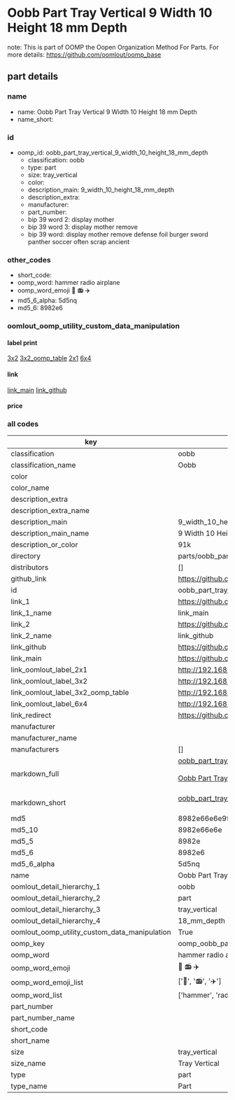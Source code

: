 # Oobb Part Tray Vertical 9 Width 10 Height 18 mm Depth  

note: This is part of OOMP the Oopen Organization Method For Parts. For more details: https://github.com/oomlout/oomp_base

##  part details
  







### name
* name: Oobb Part Tray Vertical 9 Width 10 Height 18 mm Depth
* name_short: 
### id
* oomp_id: oobb_part_tray_vertical_9_width_10_height_18_mm_depth
  * classification: oobb
  * type: part
  * size: tray_vertical
  * color: 
  * description_main: 9_width_10_height_18_mm_depth
  * description_extra: 
  * manufacturer: 
  * part_number: 
  * bip 39 word 2: display mother
  * bip 39 word 3: display mother remove
  * bip 39 word: display mother remove defense foil burger sword panther soccer often scrap ancient

### other_codes
* short_code: 
* oomp_word: hammer radio airplane
* oomp_word_emoji :hammer: :radio: :airplane:
* md5_6_alpha: 5d5nq
* md5_6: 8982e6






### oomlout_oomp_utility_custom_data_manipulation
#### label print
[3x2](http://192.168.1.245:1112/?label=oomp%205d5nq)
[3x2_oomp_table](http://192.168.1.108:1112/?label=oomp%205d5nq)
[2x1](http://192.168.1.242:1112/?label=oomp%205d5nq)
[6x4](http://192.168.1.55:1112/?label=oomp%205d5nq)    

#### link

[link_main](https://github.com/oomlout/oomlout_oomp_version_1_messy/tree/main/parts/oobb_part_tray_vertical_9_width_10_height_18_mm_depth) [link_github](https://github.com/oomlout/oomlout_oomp_version_1_messy/tree/main/parts/oobb_part_tray_vertical_9_width_10_height_18_mm_depth)                             

#### price







### all codes 
| key | value |  
| --- | --- |  
| classification | oobb |  
| classification_name | Oobb |  
| color |  |  
| color_name |  |  
| description_extra |  |  
| description_extra_name |  |  
| description_main | 9_width_10_height_18_mm_depth |  
| description_main_name | 9 Width 10 Height 18 mm Depth |  
| description_or_color | 91k |  
| directory | parts/oobb_part_tray_vertical_9_width_10_height_18_mm_depth |  
| distributors | [] |  
| github_link | https://github.com/oomlout/oomlout_oomp_part_src/tree/main/parts/oobb_part_tray_vertical_9_width_10_height_18_mm_depth |  
| id | oobb_part_tray_vertical_9_width_10_height_18_mm_depth |  
| link_1 | https://github.com/oomlout/oomlout_oomp_version_1_messy/tree/main/parts/oobb_part_tray_vertical_9_width_10_height_18_mm_depth |  
| link_1_name | link_main |  
| link_2 | https://github.com/oomlout/oomlout_oomp_version_1_messy/tree/main/parts/oobb_part_tray_vertical_9_width_10_height_18_mm_depth |  
| link_2_name | link_github |  
| link_github | https://github.com/oomlout/oomlout_oomp_version_1_messy/tree/main/parts/oobb_part_tray_vertical_9_width_10_height_18_mm_depth |  
| link_main | https://github.com/oomlout/oomlout_oomp_version_1_messy/tree/main/parts/oobb_part_tray_vertical_9_width_10_height_18_mm_depth |  
| link_oomlout_label_2x1 | http://192.168.1.242:1112/?label=oomp%205d5nq |  
| link_oomlout_label_3x2 | http://192.168.1.245:1112/?label=oomp%205d5nq |  
| link_oomlout_label_3x2_oomp_table | http://192.168.1.108:1112/?label=oomp%205d5nq |  
| link_oomlout_label_6x4 | http://192.168.1.55:1112/?label=oomp%205d5nq |  
| link_redirect | https://github.com/oomlout/oomlout_oomp_version_1_messy/tree/main/parts/oobb_part_tray_vertical_9_width_10_height_18_mm_depth |  
| manufacturer |  |  
| manufacturer_name |  |  
| manufacturers | [] |  
| markdown_full | [oobb_part_tray_vertical_9_width_10_height_18_mm_depth](none)<br>[](none)<br>[Oobb Part Tray Vertical 9 Width 10 Height 18 Mm Depth](none)<br><br> |  
| markdown_short | [oobb_part_tray_vertical_9_width_10_height_18_mm_depth](none)<br><br> |  
| md5 | 8982e66e6e9fdb887aad33976be409fc |  
| md5_10 | 8982e66e6e |  
| md5_5 | 8982e |  
| md5_6 | 8982e6 |  
| md5_6_alpha | 5d5nq |  
| name | Oobb Part Tray Vertical 9 Width 10 Height 18 mm Depth |  
| oomlout_detail_hierarchy_1 | oobb |  
| oomlout_detail_hierarchy_2 | part |  
| oomlout_detail_hierarchy_3 | tray_vertical |  
| oomlout_detail_hierarchy_4 | 18_mm_depth |  
| oomlout_oomp_utility_custom_data_manipulation | True |  
| oomp_key | oomp_oobb_part_tray_vertical_9_width_10_height_18_mm_depth |  
| oomp_word | hammer radio airplane |  
| oomp_word_emoji | :hammer: :radio: :airplane: |  
| oomp_word_emoji_list | [':hammer:', ':radio:', ':airplane:'] |  
| oomp_word_list | ['hammer', 'radio', 'airplane'] |  
| part_number |  |  
| part_number_name |  |  
| short_code |  |  
| short_name |  |  
| size | tray_vertical |  
| size_name | Tray Vertical |  
| type | part |  
| type_name | Part |  

